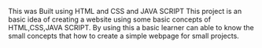 This was Built using HTML and CSS and JAVA SCRIPT 
This project is an basic idea of creating a website using some basic concepts of HTML,CSS,JAVA SCRIPT.
By using this a basic learner can able to know the small concepts that how to create a simple webpage for small projects.
